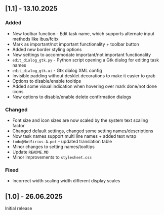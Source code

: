 
## [1.1] - 13.10.2025

### Added

- New toolbar function - Edit task name, which supports alternate input methods like ibus/fcitx
- Mark as important/not important functionality + toolbar button
- Added new border styling options
- New settings to accommodate important/not important functionality
- `edit_dialog_gtk.py` - Python script opening a Gtk dialog for editing task names 
- `edit_dialog_gtk.ui` - Gtk dialog XML config
- Invisible padding without desklet decorations to make it easier to grab
- Options to disable/enable tooltips
- Added some visual indication when hovering over mark done/not done icons
- New options to disable/enable delete confirmation dialogs

### Changed

- Font size and icon sizes are now scaled by the system text scaling factor
- Changed default settings, changed some setting names/descriptions
- Now task names support multi line names + added text wrap
- `todo@NotSirius-A.pot` - updated translation table
- Minor changes to setting names/tooltips
- Update `README.MD`
- Minor improvements to `stylesheet.css`

### Fixed

- Incorrect width scaling width different display scales


## [1.0] - 26.06.2025

Initial release
